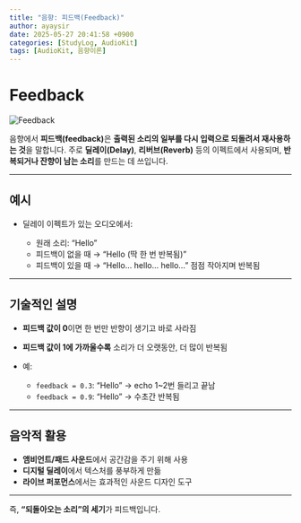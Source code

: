 ```yaml
---
title: "음향: 피드백(Feedback)"
author: ayaysir
date: 2025-05-27 20:41:58 +0900
categories: [StudyLog, AudioKit]
tags: [AudioKit, 음향이론]
---
```


# Feedback 

![Feedback](https://liquipedia.net/commons/images/4/42/FeedbackIcon.gif)

음향에서 <strong>피드백(feedback)</strong>은 **출력된 소리의 일부를 다시 입력으로 되돌려서 재사용하는 것**을 말합니다. 주로 **딜레이(Delay)**, **리버브(Reverb)** 등의 이펙트에서 사용되며, **반복되거나 잔향이 남는 소리**를 만드는 데 쓰입니다. 

---

## 예시

* 딜레이 이펙트가 있는 오디오에서:

  * 원래 소리: “Hello”
  * 피드백이 없을 때 → “Hello (딱 한 번 반복됨)”
  * 피드백이 있을 때 → “Hello... hello... hello...” 점점 작아지며 반복됨

---

## 기술적인 설명

* **피드백 값이 0**이면 한 번만 반향이 생기고 바로 사라짐
* **피드백 값이 1에 가까울수록** 소리가 더 오랫동안, 더 많이 반복됨
* 예:

  * `feedback = 0.3`: “Hello” → echo 1\~2번 들리고 끝남
  * `feedback = 0.9`: “Hello” → 수초간 반복됨

---

## 음악적 활용

* **앰비언트/패드 사운드**에서 공간감을 주기 위해 사용
* **디지털 딜레이**에서 텍스처를 풍부하게 만듦
* **라이브 퍼포먼스**에서는 효과적인 사운드 디자인 도구

---

즉, **“되돌아오는 소리”의 세기**가 피드백입니다.
